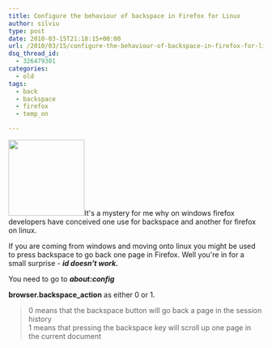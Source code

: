 ```yaml
---
title: Configure the behaviour of backspace in Firefox for Linux
author: silviu
type: post
date: 2010-03-15T21:18:15+00:00
url: /2010/03/15/configure-the-behaviour-of-backspace-in-firefox-for-linux/
dsq_thread_id:
  - 326479301
categories:
  - old
tags:
  - back
  - backspace
  - firefox
  - temp_on

---
```

[<img decoding="async" loading="lazy" class="size-thumbnail wp-image-744 alignleft" title="backspace" alt="" src="http://blog.silviuvulcan.ro/wp-content/uploads/sites/2/2010/03/backspace-150x150.jpg" width="150" height="150" />][1]It's a mystery for me why on windows firefox developers have conceived one use for backspace and another for firefox on linux.

If you are coming from windows and moving onto linux you might be used to press backspace to go back one page in Firefox. Well you're in for a small surprise - _**id doesn't work.**_

You need to go to _**about:config**_ 

**browser.backspace_action** as either 0 or 1.

> 0 means that the backspace button will go back a page in the session history  
> 1 means that pressing the backspace key will scroll up one page in the current document

 [1]: http://blog.silviuvulcan.ro/wp-content/uploads/sites/2/2010/03/backspace.jpg